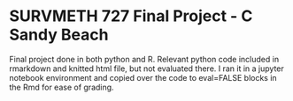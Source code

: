 # SURVMETH 727 Final Project - C Sandy Beach

Final project done in both python and R. Relevant python code included in rmarkdown and knitted html file, but not evaluated there. I ran it in a jupyter notebook environment and copied over the code to eval=FALSE blocks in the Rmd for ease of grading.
